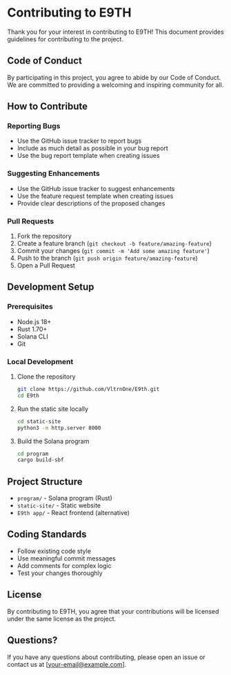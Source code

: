 # Contributing to E9TH

Thank you for your interest in contributing to E9TH! This document provides guidelines for contributing to the project.

## Code of Conduct

By participating in this project, you agree to abide by our Code of Conduct. We are committed to providing a welcoming and inspiring community for all.

## How to Contribute

### Reporting Bugs

- Use the GitHub issue tracker to report bugs
- Include as much detail as possible in your bug report
- Use the bug report template when creating issues

### Suggesting Enhancements

- Use the GitHub issue tracker to suggest enhancements
- Use the feature request template when creating issues
- Provide clear descriptions of the proposed changes

### Pull Requests

1. Fork the repository
2. Create a feature branch (`git checkout -b feature/amazing-feature`)
3. Commit your changes (`git commit -m 'Add some amazing feature'`)
4. Push to the branch (`git push origin feature/amazing-feature`)
5. Open a Pull Request

## Development Setup

### Prerequisites

- Node.js 18+
- Rust 1.70+
- Solana CLI
- Git

### Local Development

1. Clone the repository
   ```bash
   git clone https://github.com/VltrnOne/E9th.git
   cd E9th
   ```

2. Run the static site locally
   ```bash
   cd static-site
   python3 -m http.server 8000
   ```

3. Build the Solana program
   ```bash
   cd program
   cargo build-sbf
   ```

## Project Structure

- `program/` - Solana program (Rust)
- `static-site/` - Static website
- `E9th app/` - React frontend (alternative)

## Coding Standards

- Follow existing code style
- Use meaningful commit messages
- Add comments for complex logic
- Test your changes thoroughly

## License

By contributing to E9TH, you agree that your contributions will be licensed under the same license as the project.

## Questions?

If you have any questions about contributing, please open an issue or contact us at [your-email@example.com].
